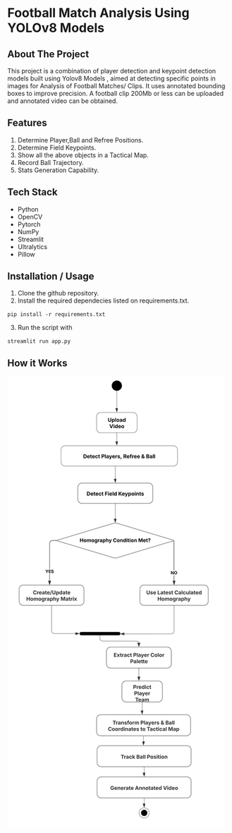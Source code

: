 # Football Match Analysis Using YOLOv8 Models

## About The Project

This project is a combination of player detection and keypoint detection models built using Yolov8 Models , aimed at detecting specific points in images for Analysis of Football Matches/ Clips. It uses annotated bounding boxes to improve precision. A football clip 200Mb or less can be uploaded and annotated video can be obtained.

## Features

1. Determine Player,Ball and Refree Positions.
2. Determine Field Keypoints.
3. Show all the above objects in a Tactical Map.
4. Record Ball Trajectory.
5. Stats Generation Capability.

## Tech Stack

- Python
- OpenCV
- Pytorch
- NumPy
- Streamlit
- Ultralytics
- Pillow

## Installation / Usage

1. Clone the github repository.
2. Install the required dependecies listed on requirements.txt.

```
pip install -r requirements.txt
```

3. Run the script with

```
streamlit run app.py
```

## How it Works

![A Diagram Showcasing System Working](./Streamlit%20web%20app/Resources/activity_page-0001_New.jpg)
